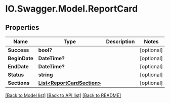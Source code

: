 # IO.Swagger.Model.ReportCard
## Properties

Name | Type | Description | Notes
------------ | ------------- | ------------- | -------------
**Success** | **bool?** |  | [optional] 
**BeginDate** | **DateTime?** |  | [optional] 
**EndDate** | **DateTime?** |  | [optional] 
**Status** | **string** |  | [optional] 
**Sections** | [**List&lt;ReportCardSection&gt;**](ReportCardSection.md) |  | [optional] 

[[Back to Model list]](../README.md#documentation-for-models) [[Back to API list]](../README.md#documentation-for-api-endpoints) [[Back to README]](../README.md)

